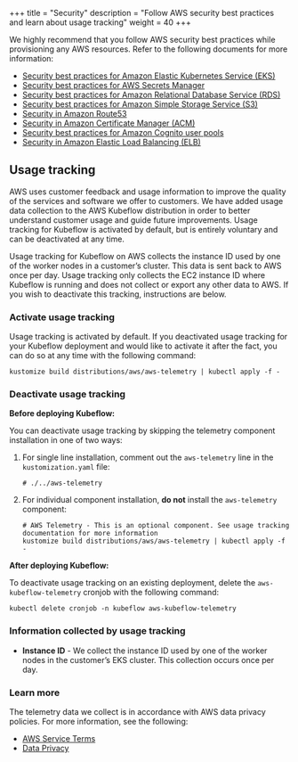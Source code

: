 +++
title = "Security"
description = "Follow AWS security best practices and learn about usage tracking"
weight = 40
+++

We highly recommend that you follow AWS security best practices while provisioning any AWS resources. Refer to the following documents for more information: 

* [Security best practices for Amazon Elastic Kubernetes Service (EKS)](https://aws.github.io/aws-eks-best-practices/security/docs/)  
* [Security best practices for AWS Secrets Manager](https://docs.aws.amazon.com/secretsmanager/latest/userguide/best-practices.html)  
* [Security best practices for Amazon Relational Database Service (RDS)](https://docs.aws.amazon.com/AmazonRDS/latest/UserGuide/CHAP_BestPractices.Security.html)  
* [Security best practices for Amazon Simple Storage Service (S3)](https://docs.aws.amazon.com/AmazonS3/latest/userguide/security-best-practices.html)  
* [Security in Amazon Route53](https://docs.aws.amazon.com/Route53/latest/DeveloperGuide/security.html)  
* [Security in Amazon Certificate Manager (ACM)](https://docs.aws.amazon.com/acm/latest/userguide/security.html)  
* [Security best practices for Amazon Cognito user pools](https://docs.aws.amazon.com/AmazonS3/latest/userguide/security-best-practices.html)  
* [Security in Amazon Elastic Load Balancing (ELB)](https://docs.aws.amazon.com/elasticloadbalancing/latest/userguide/security.html)

## Usage tracking

AWS uses customer feedback and usage information to improve the quality of the services and software we offer to customers. We have added usage data collection to the AWS Kubeflow distribution in order to better understand customer usage and guide future improvements. Usage tracking for Kubeflow is activated by default, but is entirely voluntary and can be deactivated at any time. 

Usage tracking for Kubeflow on AWS collects the instance ID used by one of the worker nodes in a customer’s cluster. This data is sent back to AWS once per day. Usage tracking only collects the EC2 instance ID where Kubeflow is running and does not collect or export any other data to AWS. If you wish to deactivate this tracking, instructions are below. 

### Activate usage tracking

Usage tracking is activated by default. If you deactivated usage tracking for your Kubeflow deployment and would like to activate it after the fact, you can do so at any time with the following command:

```
kustomize build distributions/aws/aws-telemetry | kubectl apply -f -
```

### Deactivate usage tracking

**Before deploying Kubeflow:** 

You can deactivate usage tracking by skipping the telemetry component installation in one of two ways:

1. For single line installation, comment out the `aws-telemetry` line in the `kustomization.yaml` file:
    ```
    # ./../aws-telemetry
    ```
1. For individual component installation, **do not** install the `aws-telemetry` component: 
    ```
    # AWS Telemetry - This is an optional component. See usage tracking documentation for more information
    kustomize build distributions/aws/aws-telemetry | kubectl apply -f -
    ```
**After deploying Kubeflow:**

To deactivate usage tracking on an existing deployment, delete the `aws-kubeflow-telemetry` cronjob with the following command:

```
kubectl delete cronjob -n kubeflow aws-kubeflow-telemetry
```

### Information collected by usage tracking

* **Instance ID** - We collect the instance ID used by one of the worker nodes in the customer’s EKS cluster. This collection occurs once per day.

### Learn more

The telemetry data we collect is in accordance with AWS data privacy policies. For more information, see the following:

* [AWS Service Terms](https://aws.amazon.com/service-terms/)
* [Data Privacy](https://aws.amazon.com/compliance/data-privacy-faq/)